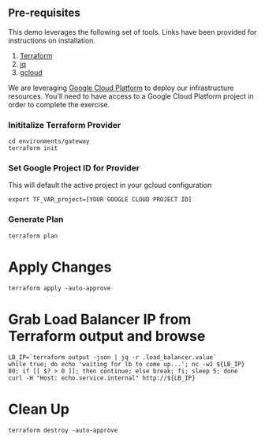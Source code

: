 ## Pre-requisites

This demo leverages the following set of tools.  Links have been provided for instructions on installation.

1. [Terraform](https://www.terraform.io/downloads.html)
2. [jq](https://stedolan.github.io/jq/download/)
3. [gcloud](https://cloud.google.com/sdk/docs/quickstart)

We are leveraging [Google Cloud Platform](https://cloud.google.com/free/) to deploy our infrastructure resources.  You'll need to have access to a Google Cloud Platform project in order to complete the exercise.

### Inititalize Terraform Provider

```
cd environments/gateway
terraform init
```

### Set Google Project ID for Provider
This will default the active project in your gcloud configuration
```
export TF_VAR_project=[YOUR GOOGLE CLOUD PROJECT ID]
```

### Generate Plan
```
terraform plan
```

# Apply Changes
```
terraform apply -auto-approve
```

# Grab Load Balancer IP from Terraform output and browse
```
LB_IP=`terraform output -json | jq -r .load_balancer.value`
while true; do echo 'waiting for lb to come up...'; nc -w1 ${LB_IP} 80; if [[ $? > 0 ]]; then continue; else break; fi; sleep 5; done
curl -H "Host: echo.service.internal" http://${LB_IP}
```

# Clean Up
```
terraform destroy -auto-approve
```